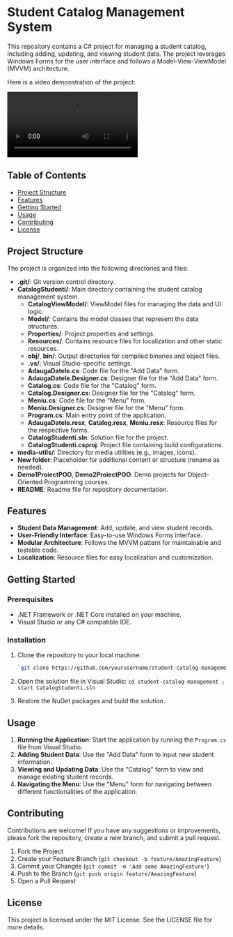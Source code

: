 Student Catalog Management System
=================================

This repository contains a C# project for managing a student catalog, including adding, updating, and viewing student data. The project leverages Windows Forms for the user interface and follows a Model-View-ViewModel (MVVM) architecture.

Here is a video demonstration of the project:

![Demo Video](DemoVideo.mp4)

Table of Contents
-----------------

-   [Project Structure](#project-structure)
-   [Features](#features)
-   [Getting Started](#getting-started)
-   [Usage](#usage)
-   [Contributing](#contributing)
-   [License](#license)

Project Structure
-----------------

The project is organized into the following directories and files:

-   **.git/**: Git version control directory.
-   **CatalogStudenti/**: Main directory containing the student catalog management system.
    -   **CatalogViewModel/**: ViewModel files for managing the data and UI logic.
    -   **Model/**: Contains the model classes that represent the data structures.
    -   **Properties/**: Project properties and settings.
    -   **Resources/**: Contains resource files for localization and other static resources.
    -   **obj/**, **bin/**: Output directories for compiled binaries and object files.
    -   **.vs/**: Visual Studio-specific settings.
    -   **AdaugaDatele.cs**: Code file for the "Add Data" form.
    -   **AdaugaDatele.Designer.cs**: Designer file for the "Add Data" form.
    -   **Catalog.cs**: Code file for the "Catalog" form.
    -   **Catalog.Designer.cs**: Designer file for the "Catalog" form.
    -   **Meniu.cs**: Code file for the "Menu" form.
    -   **Meniu.Designer.cs**: Designer file for the "Menu" form.
    -   **Program.cs**: Main entry point of the application.
    -   **AdaugaDatele.resx**, **Catalog.resx**, **Meniu.resx**: Resource files for the respective forms.
    -   **CatalogStudenti.sln**: Solution file for the project.
    -   **CatalogStudenti.csproj**: Project file containing build configurations.
-   **media-utils/**: Directory for media utilities (e.g., images, icons).
-   **New folder**: Placeholder for additional content or structure (rename as needed).
-   **Demo1ProiectPOO**, **Demo2ProiectPOO**: Demo projects for Object-Oriented Programming courses.
-   **README**: Readme file for repository documentation.

Features
--------

-   **Student Data Management**: Add, update, and view student records.
-   **User-Friendly Interface**: Easy-to-use Windows Forms interface.
-   **Modular Architecture**: Follows the MVVM pattern for maintainable and testable code.
-   **Localization**: Resource files for easy localization and customization.

Getting Started
---------------

### Prerequisites

-   .NET Framework or .NET Core installed on your machine.
-   Visual Studio or any C# compatible IDE.

### Installation

1.  Clone the repository to your local machine:
    ```sh
    `git clone https://github.com/yourusername/student-catalog-management.git`

3.  Open the solution file in Visual Studio:
    `cd student-catalog-management
    ; start CatalogStudenti.sln`

5.  Restore the NuGet packages and build the solution.

Usage
-----

1.  **Running the Application**: Start the application by running the `Program.cs` file from Visual Studio.
2.  **Adding Student Data**: Use the "Add Data" form to input new student information.
3.  **Viewing and Updating Data**: Use the "Catalog" form to view and manage existing student records.
4.  **Navigating the Menu**: Use the "Menu" form for navigating between different functionalities of the application.

Contributing
------------

Contributions are welcome! If you have any suggestions or improvements, please fork the repository, create a new branch, and submit a pull request.

1.  Fork the Project
2.  Create your Feature Branch (`git checkout -b feature/AmazingFeature`)
3.  Commit your Changes (`git commit -m 'Add some AmazingFeature'`)
4.  Push to the Branch (`git push origin feature/AmazingFeature`)
5.  Open a Pull Request

License
-------

This project is licensed under the MIT License. See the LICENSE file for more details.
